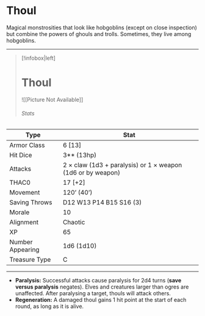 # Thoul

Magical monstrosities that look like hobgoblins (except on close inspection) but combine the powers of ghouls and trolls. Sometimes, they live among hobgoblins.

------
> [!infobox|left] 
>  # Thoul
>  ![[Picture Not Available]] 
>  ###### Stats 
| Type                    | Stat        |
| ---------------- | ------------------------------ | 
| Armor Class     | 6 [13]                                                      |
| Hit Dice         | 3** (13hp)                                                  |
| Attacks          | 2 × claw (1d3 + paralysis) or 1 × weapon (1d6 or by weapon) |
| THAC0            | 17 [+2]                                                     |
| Movement         | 120’ (40’)                                                  |
| Saving Throws    | D12 W13 P14 B15 S16 (3)                                     |
| Morale           | 10                                                          |
| Alignment        | Chaotic                                                     |
| XP               | 65                                                          |
| Number Appearing | 1d6 (1d10)                                                  |
| Treasure Type    | C                                                           |

------

- **Paralysis:** Successful attacks cause paralysis for 2d4 turns (**save versus paralysis** negates). Elves and creatures larger than ogres are unaffected. After paralysing a target, thouls will attack others.
- **Regeneration:** A damaged thoul gains 1 hit point at the start of each round, as long as it is alive.